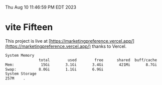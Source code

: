 Thu Aug 10 11:46:59 PM EDT 2023

# vite Fifteen


This project is live at [https://marketingpreference.vercel.app/](https://marketingpreference.vercel.app/) thanks to Vercel.

```bash
System Memory
               total        used        free      shared  buff/cache   available
Mem:            15Gi       3.1Gi       3.4Gi       421Mi       8.7Gi        11Gi
Swap:          8.0Gi       1.1Gi       6.9Gi
System Storage
257M	.
```

